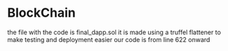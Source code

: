 # BlockChain
the file with the code is final_dapp.sol
it is made using a truffel flattener to make testing and deployment easier
our code is from line 622 onward
